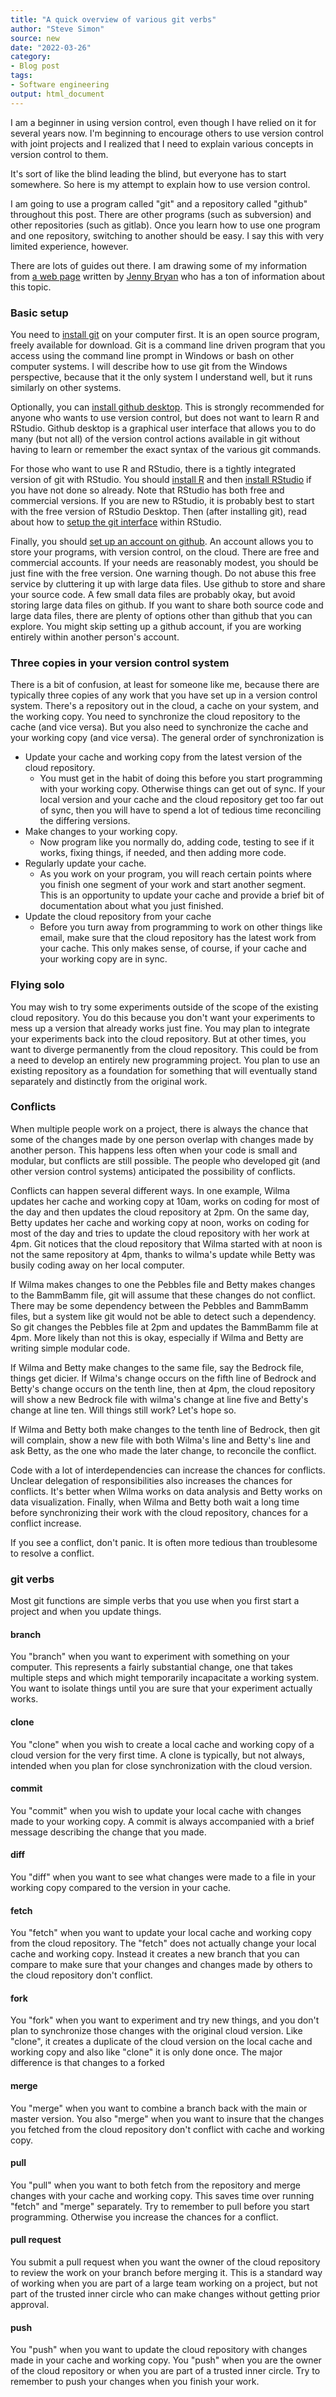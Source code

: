 ```yaml
---
title: "A quick overview of various git verbs"
author: "Steve Simon"
source: new
date: "2022-03-26"
category: 
- Blog post
tags:
- Software engineering
output: html_document
---
```


I am a beginner in using version control, even though I have relied on it for several years now. I'm beginning to encourage others to use version control with joint projects and I realized that I need to explain various concepts in version control to them.

It's sort of like the blind leading the blind, but everyone has to start somewhere. So here is my attempt to explain how to use version control.

I am going to use a program called "git" and a repository called "github" throughout this post. There are other programs (such as subversion) and other repositories (such as gitlab). Once you learn how to use one program and one repository, switching to another should be easy. I say this with very limited experience, however.

There are lots of guides out there. I am drawing some of my information from [a web page][bry01] written by [Jenny Bryan][bry02] who has a ton of information about this topic.

[bry01]: https://jennybc.github.io/2014-05-12-ubc/ubc-r/session03_git.html
[bry02]: https://jennybryan.org/

### Basic setup

You need to [install git][git01] on your computer first. It is an open source program, freely available for download. Git is a command line driven program that you access using the command line prompt in Windows or bash on other computer systems. I will describe how to use git from the Windows perspective, because that it the only system I understand well, but it runs similarly on other systems.

Optionally, you can [install github desktop][git02]. This is strongly recommended for anyone who wants to use version control, but does not want to learn R and RStudio. Github desktop is a graphical user interface that allows you to do many (but not all) of the version control actions available in git without having to learn or remember the exact syntax of the various git commands.

For those who want to use R and RStudio, there is a tightly integrated version of git with RStudio. You should [install R][cra01] and then [install RStudio][rst01] if you have not done so already. Note that RStudio has both free and commercial versions. If you are new to RStudio, it is probably best to start with the free version of RStudio Desktop. Then (after installing git), read about how to [setup the git interface][rst02] within RStudio.

Finally, you should [set up an account on github][git03]. An account allows you to store your programs, with version control, on the cloud. There are free and commercial accounts. If your needs are reasonably modest, you should be just fine with the free version. One warning though. Do not abuse this free service by cluttering it up with large data files. Use github to store and share your source code. A few small data files are probably okay, but avoid storing large data files on github. If you want to share both source code and large data files, there are plenty of options other than github that you can explore. You might skip setting up a github account, if you are working entirely within another person's account.

### Three copies in your version control system

There is a bit of confusion, at least for someone like me, because there are typically three copies of any work that you have set up in a version control system. There's a repository out in the cloud, a cache on your system, and the working copy. You need to synchronize the cloud repository to the cache (and vice versa). But you also need to synchronize the cache and your working copy (and vice versa). The general order of synchronization is

+ Update your cache and working copy from the latest version of the cloud repository.
  + You must get in the habit of doing this before you start programming with your working copy. Otherwise things can get out of sync. If your local version and your cache and the cloud repository get too far out of sync, then you will have to spend a lot of tedious time reconciling the differing versions. 
+ Make changes to your working copy.
  + Now program like you normally do, adding code, testing to see if it works, fixing things, if needed, and then adding more code.
+ Regularly update your cache.
  + As you work on your program, you will reach certain points where you finish one segment of your work and start another segment. This is an opportunity to update your cache and provide a brief bit of documentation about what you just finished.
+ Update the cloud repository from your cache
  + Before you turn away from programming to work on other things like email, make sure that the cloud repository has the latest work from your cache. This only makes sense, of course, if your cache and your working copy are in sync.

### Flying solo

You may wish to try some experiments outside of the scope of the existing cloud repository. You do this because you don't want your experiments to mess up a version that already works just fine. You may plan to integrate your experiments back into the cloud repository. But at other times, you want to diverge permanently from the cloud repository. This could be from a need to develop an entirely new programming project. You plan to use an existing repository as a foundation for something that will eventually stand separately and distinctly from the original work.

### Conflicts

When multiple people work on a project, there is always the chance that some of the changes made by one person overlap with changes made by another person. This happens less often when your code is small and modular, but conflicts are still possible. The people who developed git (and other version control systems) anticipated the possibility of conflicts. 

Conflicts can happen several different ways. In one example, Wilma updates her cache and working copy at 10am, works on coding for most of the day and then updates the cloud repository at 2pm. On the same day, Betty updates her cache and working copy at noon, works on coding for most of the day and tries to update the cloud repository with her work at 4pm. Git notices that the cloud repository that Wilma started with at noon is not the same repository at 4pm, thanks to wilma's update while Betty was busily coding away on her local computer.

If Wilma makes changes to one the Pebbles file and Betty makes changes to the BammBamm file, git will assume that these changes do not conflict. There may be some dependency between the Pebbles and BammBamm files, but a system like git would not be able to detect such a dependency. So git changes the Pebbles file at 2pm and updates the BammBamm file at 4pm. More likely than not this is okay, especially if Wilma and Betty are writing simple modular code.

If Wilma and Betty make changes to the same file, say the Bedrock file, things get dicier. If Wilma's change occurs on the fifth line of Bedrock and Betty's change occurs on the tenth line, then at 4pm, the cloud repository will show a new Bedrock file with wilma's change at line five and Betty's change at line ten. Will things still work? Let's hope so.

If Wilma and Betty both make changes to the tenth line of Bedrock, then git will complain, show a new file with both Wilma's line and Betty's line and ask Betty, as the one who made the later change, to reconcile the conflict. 

Code with a lot of interdependencies can increase the chances for conflicts. Unclear delegation of responsibilities also increases the chances for conflicts. It's better when Wilma works on data analysis and Betty works on data visualization. Finally, when Wilma and Betty both wait a long time before synchronizing their work with the cloud repository, chances for a conflict increase.

If you see a conflict, don't panic. It is often more tedious than troublesome to resolve a conflict.

### git verbs

Most git functions are simple verbs that you use when you first start a project and when you update things. 

#### branch

You "branch" when you want to experiment with something on your computer. This represents a fairly substantial change, one that takes multiple steps and which might temporarily incapacitate a working system. You want to isolate things until you are sure that your experiment actually works.

#### clone

You "clone" when you wish to create a local cache and working copy of a cloud version for the very first time. A clone is typically, but not always, intended when you plan for close synchronization with the cloud version.

#### commit

You "commit" when you wish to update your local cache with changes made to your working copy. A commit is always accompanied with a brief message describing the change that you made.

#### diff

You "diff" when you want to see what changes were made to a file in your working copy compared to the version in your cache.

#### fetch

You "fetch" when you want to update your local cache and working copy from the cloud repository. The "fetch" does not actually change your local cache and working copy. Instead it creates a new branch that you can compare to make sure that your changes and changes made by others to the cloud repository don't conflict.

#### fork

You "fork" when you want to experiment and try new things, and you don't plan to synchronize those changes with the original cloud version. Like "clone", it creates a duplicate of the cloud version on the local cache and working copy and also like "clone" it is only done once. The major difference is that changes to a forked 

#### merge

You "merge" when you want to combine a branch back with the main or master version. You also "merge" when you want to insure that the changes you fetched from the cloud repository don't conflict with cache and working copy.

#### pull

You "pull" when you want to both fetch from the repository and merge changes with your cache and working copy. This saves time over running "fetch" and "merge" separately. Try to remember to pull before you start programming. Otherwise you increase the chances for a conflict.

#### pull request

You submit a pull request when you want the owner of the cloud repository to review the work on your branch before merging it. This is a standard way of working when you are part of a large team working on a project, but not part of the trusted inner circle who can make changes without getting prior approval.

#### push 

You "push" when you want to update the cloud repository with changes made in your cache and working copy. You "push" when you are the owner of the cloud repository or when you are part of a trusted inner circle. Try to remember to push your changes when you finish your work.

[cra01]: https://cran.r-project.org/

[git01]: https://github.com/git-guides/install-git
[git02]: https://desktop.github.com/
[git03]: https://docs.github.com/en/get-started/onboarding/getting-started-with-your-github-account

[rst01]: https://www.rstudio.com/products/rstudio/download/
[rst02]: https://support.rstudio.com/hc/en-us/articles/200532077-Version-Control-with-Git-and-SVN

